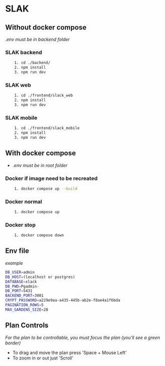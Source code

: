 # SLAK

## Without docker compose

_.env must be in backend folder_

### SLAK backend

```bash
    1. cd ./backend/
    2. npm install
    3. npm run dev
```

### SLAK web

```bash
    1. cd ./frontend/slack_web
    2. npm install
    3. npm run dev
```

### SLAK mobile

```bash
    1. cd ./frontend/slack_mobile
    2. npm install
    3. npm run dev
```

## With docker compose

-   _.env must be in root folder_

### Docker if image need to be recreated

```bash
    1. docker compose up --build
```

### Docker normal

```bash
    1. docker compose up
```

### Docker stop

```bash
    1. docker compose down
```

## Env file

_example_

```bash
DB_USER=admin
DB_HOST=(localhost or postgres)
DATABASE=slack
DB_PWD=Pgadmin-
DB_PORT=5431
BACKEND_PORT=3001
CRYPT_PASSWORD=a229e9aa-a435-445b-ab2e-f8ae4a1f6bda
PAGINATION_ROWS=5
MAX_GARDENS_SIZE=20
```

## Plan Controls

_For the plan to be controllable, you must focus the plan (you'll see a green border)_

-   To drag and move the plan press 'Space + Mouse Left'
-   To zoom in or out just 'Scroll'
